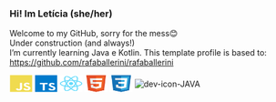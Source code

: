 ### Hi! Im Letícia (she/her)
Welcome to my GitHub, sorry for the mess😊 <br>
Under construction (and always!) <br>
I’m currently learning Java e Kotlin. 
This template profile is based to:  https://github.com/rafaballerini/rafaballerini

<!--
**dev-leticia-costa/dev-leticia-costa** is a ✨ _special_ ✨ repository because its `README.md` (this file) appears on your GitHub profile. -->




 <!-- <a href="https://github.com/dev-leticia-costa">
  <img height="180em" src="https://github-readme-stats.vercel.app/api?username=dev-leticia-costa&show_icons=true&theme=dark&include_all_commits=true&count_private=true"/>
  <img height="180em" src="https://github-readme-stats.vercel.app/api/top-langs/?username=dev-leticia-costa&layout=compact&langs_count=7&theme=dracula"/>
</div> -->

<div>
  <img align="center" alt="dev-icon-Js" height="30" width="40"
src="https://raw.githubusercontent.com/devicons/devicon/master/icons/javascript/javascript-plain.svg">
  <img align="center" alt="dev-icon-Ts" height="30" width="40" src="https://raw.githubusercontent.com/devicons/devicon/master/icons/typescript/typescript-plain.svg">
  <img align="center" alt="dev-icon-React" height="30" width="40" src="https://raw.githubusercontent.com/devicons/devicon/master/icons/react/react-original.svg">
  <img align="center" alt="dev-icon-HTML" height="30" width="40" src="https://raw.githubusercontent.com/devicons/devicon/master/icons/html5/html5-original.svg">
  <img align="center" alt="dev-icon-CSS" height="30" width="40" src="https://raw.githubusercontent.com/devicons/devicon/master/icons/css3/css3-original.svg">
  <img align="center" alt="dev-icon-JAVA" height="30" width="40" src="https://cdn.jsdelivr.net/gh/devicons/devicon/icons/java/java-original.svg" />
 </div>

          
